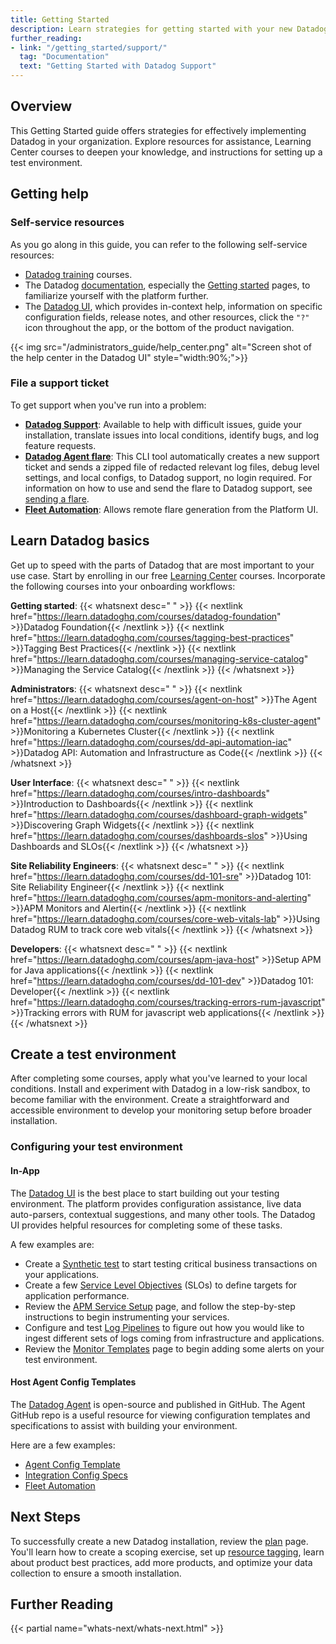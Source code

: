 ```yaml
---
title: Getting Started
description: Learn strategies for getting started with your new Datadog installation.
further_reading:
- link: "/getting_started/support/"
  tag: "Documentation"
  text: "Getting Started with Datadog Support"
---
```


## Overview

This Getting Started guide offers strategies for effectively implementing Datadog in your organization. Explore resources for assistance, Learning Center courses to deepen your knowledge, and instructions for setting up a test environment.

## Getting help

### Self-service resources

As you go along in this guide, you can refer to the following self-service resources:

* [Datadog training](#learn-datadog-basics) courses.
* The Datadog [documentation][16], especially the [Getting started][17] pages, to familiarize yourself with the platform further.  
* The [Datadog UI][18], which provides in-context help, information on specific configuration fields, release notes, and other resources, click the `"?"` icon throughout the app, or the bottom of the product navigation.

{{< img src="/administrators_guide/help_center.png" alt="Screen shot of the help center in the Datadog UI" style="width:90%;">}} 

### File a support ticket

To get support when you've run into a problem:

* [**Datadog Support**][20]: Available to help with difficult issues, guide your installation, translate issues into local conditions, identify bugs, and log feature requests.
* [**Datadog Agent flare**][21]: This CLI tool automatically creates a new support ticket and sends a zipped file of redacted relevant log files, debug level settings, and local configs, to Datadog support, no login required. For information on how to use and send the flare to Datadog support, see [sending a flare][21].  
* [**Fleet Automation**][5]: Allows remote flare generation from the Platform UI.

## Learn Datadog basics

Get up to speed with the parts of Datadog that are most important to your use case. Start by enrolling in our free [Learning Center][1] courses. Incorporate the following courses into your onboarding workflows:

**Getting started**:
{{< whatsnext desc=" " >}}
    {{< nextlink href="https://learn.datadoghq.com/courses/datadog-foundation" >}}Datadog Foundation{{< /nextlink >}}
    {{< nextlink href="https://learn.datadoghq.com/courses/tagging-best-practices" >}}Tagging Best Practices{{< /nextlink >}}
    {{< nextlink href="https://learn.datadoghq.com/courses/managing-service-catalog" >}}Managing the Service Catalog{{< /nextlink >}}
{{< /whatsnext >}}

**Administrators**:
{{< whatsnext desc=" " >}}
    {{< nextlink href="https://learn.datadoghq.com/courses/agent-on-host" >}}The Agent on a Host{{< /nextlink >}}
    {{< nextlink href="https://learn.datadoghq.com/courses/monitoring-k8s-cluster-agent" >}}Monitoring a Kubernetes Cluster{{< /nextlink >}}
    {{< nextlink href="https://learn.datadoghq.com/courses/dd-api-automation-iac" >}}Datadog API: Automation and Infrastructure as Code{{< /nextlink >}}
{{< /whatsnext >}} 

**User Interface**:
{{< whatsnext desc=" " >}}
    {{< nextlink href="https://learn.datadoghq.com/courses/intro-dashboards" >}}Introduction to Dashboards{{< /nextlink >}}
    {{< nextlink href="https://learn.datadoghq.com/courses/dashboard-graph-widgets" >}}Discovering Graph Widgets{{< /nextlink >}}
    {{< nextlink href="https://learn.datadoghq.com/courses/dashboards-slos" >}}Using Dashboards and SLOs{{< /nextlink >}}
{{< /whatsnext >}}

**Site Reliability Engineers**:
{{< whatsnext desc=" " >}}
    {{< nextlink href="https://learn.datadoghq.com/courses/dd-101-sre" >}}Datadog 101: Site Reliability Engineer{{< /nextlink >}}
    {{< nextlink href="https://learn.datadoghq.com/courses/apm-monitors-and-alerting" >}}APM Monitors and Alertin{{< /nextlink >}}
    {{< nextlink href="https://learn.datadoghq.com/courses/core-web-vitals-lab" >}}Using Datadog RUM to track core web vitals{{< /nextlink >}}
{{< /whatsnext >}}

**Developers**:
{{< whatsnext desc=" " >}}
    {{< nextlink href="https://learn.datadoghq.com/courses/apm-java-host" >}}Setup APM for Java applications{{< /nextlink >}}
    {{< nextlink href="https://learn.datadoghq.com/courses/dd-101-dev" >}}Datadog 101: Developer{{< /nextlink >}}
    {{< nextlink href="https://learn.datadoghq.com/courses/tracking-errors-rum-javascript" >}}Tracking errors with RUM for javascript web applications{{< /nextlink >}}
{{< /whatsnext >}}

## Create a test environment

After completing some courses, apply what you've learned to your local conditions. Install and experiment with Datadog in a low-risk sandbox, to become familiar with the environment. Create a straightforward and accessible environment to develop your monitoring setup before broader installation. 

### Configuring your test environment

#### In-App

The [Datadog UI][18] is the best place to start building out your testing environment. The platform provides configuration assistance, live data auto-parsers, contextual suggestions, and many other tools. The Datadog UI provides helpful resources for completing some of these tasks. 

A few examples are:

* Create a [Synthetic test][14] to start testing critical business transactions on your applications.
* Create a few [Service Level Objectives][15] (SLOs) to define targets for application performance.
* Review the [APM Service Setup][9] page, and follow the step-by-step instructions to begin instrumenting your services.
* Configure and test [Log Pipelines][8] to figure out how you would like to ingest different sets of logs coming from infrastructure and applications.
* Review the [Monitor Templates][10] page to begin adding some alerts on your test environment.

#### Host Agent Config Templates

The [Datadog Agent][2] is open-source and published in GitHub. The Agent GitHub repo is a useful resource for viewing configuration templates and specifications to assist with building your environment. 

Here are a few examples:

* [Agent Config Template][3]   
* [Integration Config Specs][4]   
* [Fleet Automation][5]

## Next Steps

To successfully create a new Datadog installation, review the [plan][11] page. You'll learn how to create a scoping exercise, set up [resource tagging][12], learn about product best practices, add more products, and optimize your data collection to ensure a smooth installation.

## Further Reading

{{< partial name="whats-next/whats-next.html" >}}


[1]: https://learn.datadoghq.com/
[2]: https://github.com/DataDog/datadog-agent
[3]: https://github.com/DataDog/datadog-agent/blob/main/pkg/config/config_template.yaml
[4]: https://github.com/DataDog/integrations-core
[5]: https://app.datadoghq.com/fleet
[6]: /getting_started/tagging/unified_service_tagging/
[7]: /getting_started/tagging/
[8]: https://app.datadoghq.com/logs/pipelines/pipeline/add
[9]: https://app.datadoghq.com/apm/service-setup
[10]: https://app.datadoghq.com/monitors/recommended
[11]: /administrators_guide/plan
[12]: /administrators_guide/plan/#resource-tagging
[13]: https://github.com/DataDog/datadog-agent/tree/main/examples
[14]: https://app.datadoghq.com/synthetics/tests
[15]: https://app.datadoghq.com/slo/manage
[16]: https://docs.datadoghq.com
[17]: /getting_started
[18]: https://app.datadoghq.com
[19]: /bits_ai/
[20]: /help
[21]: /agent/troubleshooting/send_a_flare/?tab=agent